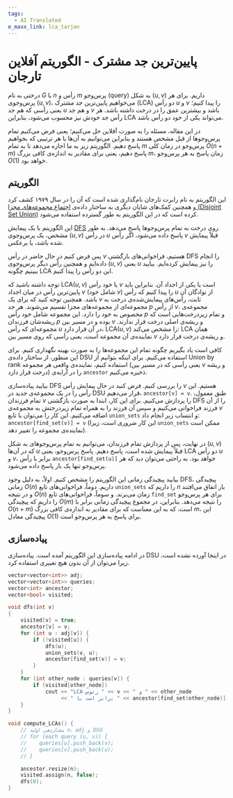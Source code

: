 ```yaml
---
tags:
  - AI Translated
e_maxx_link: lca_tarjan
---
```


# پایین‌ترین جد مشترک - الگوریتم آفلاین تارجان

درختی به نام $G$ با $n$ رأس و $m$ پرس‌وجو (query) به شکل $(u, v)$ داریم.
برای هر پرس‌وجوی $(u, v)$، می‌خواهیم پایین‌ترین جد مشترک (LCA) دو رأس $u$ و $v$ را پیدا کنیم؛ یعنی رأسی که هم جد $u$ و هم جد $v$ باشد و بیشترین عمق را در درخت داشته باشد.
هر رأس جد خودش نیز محسوب می‌شود، بنابراین LCA می‌تواند یکی از خود دو رأس باشد.

در این مقاله، مسئله را به صورت آفلاین حل می‌کنیم؛ یعنی فرض می‌کنیم تمام پرس‌وجوها از قبل مشخص هستند و بنابراین می‌توانیم به آن‌ها با هر ترتیبی که بخواهیم پاسخ دهیم.
الگوریتم زیر به ما اجازه می‌دهد تا به تمام $m$ پرس‌وجو در زمان کلی $O(n + m)$ پاسخ دهیم، یعنی برای مقادیر به اندازه‌ی کافی بزرگ $m$، زمان پاسخ به هر پرس‌وجو $O(1)$ خواهد بود.

## الگوریتم

این الگوریتم به نام رابرت تارجان نام‌گذاری شده است که آن را در سال ۱۹۷۹ کشف کرد و همچنین کمک‌های شایان دیگری به ساختار داده‌ی [اجتماع مجموعه‌های مجزا (Disjoint Set Union)](../data_structures/disjoint_set_union.md) کرده است که در این الگوریتم به طور گسترده استفاده می‌شود.

این الگوریتم با یک پیمایش [DFS](depth-first-search.md) روی درخت به تمام پرس‌وجوها پاسخ می‌دهد.
به طور مشخص، یک پرس‌وجوی $(u, v)$ در رأس $u$ پاسخ داده می‌شود، اگر رأس $v$ قبلاً پیمایش شده باشد، یا برعکس.

پس فرض کنیم در حال حاضر در رأس $v$ هستیم، فراخوانی‌های بازگشتی DFS را انجام داده‌ایم و همچنین رأس دیگر پرس‌وجوی $(u, v)$ یعنی $u$ را نیز پیمایش کرده‌ایم.
بیایید ببینیم چگونه LCA این دو رأس را پیدا کنیم.

توجه داشته باشید که $\text{LCA}(u, v)$ یا خود رأس $v$ است یا یکی از اجداد آن.
بنابراین باید پایین‌ترین رأس در میان اجداد $v$ (شامل خود $v$) را پیدا کنیم که رأس $u$ از نوادگان آن باشد.
همچنین توجه کنید که برای یک $v$ ثابت، رأس‌های پیمایش‌شده‌ی درخت به مجموعه‌ای از مجموعه‌های مجزا تقسیم می‌شوند.
هر جد $p$ از رأس $v$، مجموعه‌ی مخصوص به خود را دارد. این مجموعه شامل خود رأس $p$ و تمام زیردرخت‌هایی است که ریشه‌شان فرزندان $p$ بوده و در مسیر بین $v$ و ریشه‌ی اصلی درخت قرار ندارند.
مجموعه‌ای که رأس $u$ در آن قرار دارد، $\text{LCA}(u, v)$ را مشخص می‌کند: LCA همان نماینده‌ی آن مجموعه است، یعنی رأسی که روی مسیر بین $v$ و ریشه‌ی درخت قرار دارد.

کافی است یاد بگیریم چگونه تمام این مجموعه‌ها را به صورت بهینه نگهداری کنیم.
برای این منظور، از ساختار داده‌ی DSU استفاده می‌کنیم.
برای اینکه بتوانیم از Union by rank استفاده کنیم، نماینده‌ی واقعی هر مجموعه (یعنی رأسی که در مسیر بین $v$ و ریشه درخت قرار دارد) را در آرایه‌ی `ancestor` ذخیره می‌کنیم.

بیایید پیاده‌سازی DFS را بررسی کنیم.
فرض کنید در حال پیمایش رأس $v$ هستیم.
این رأس را در یک مجموعه‌ی جدید در DSU قرار می‌دهیم، `ancestor[v] = v`.
طبق معمول، تمام فرزندان $v$ را پردازش می‌کنیم.
برای این کار، ابتدا به صورت بازگشتی DFS را از آن فرزند فراخوانی می‌کنیم و سپس آن فرزند را به همراه تمام زیردرختش به مجموعه‌ی $v$ اضافه می‌کنیم.
این کار را می‌توان با تابع `union_sets` و انتساب زیر انجام داد: `ancestor[find_set(v)] = v` (این کار ضروری است، زیرا `union_sets` ممکن است نماینده‌ی مجموعه را تغییر دهد).

در نهایت، پس از پردازش تمام فرزندان، می‌توانیم به تمام پرس‌وجوهای به شکل $(u, v)$ که در آن‌ها $u$ قبلاً پیمایش شده است، پاسخ دهیم.
پاسخ پرس‌وجو، یعنی LCA دو رأس $u$ و $v$، برابر با رأس `ancestor[find_set(u)]` خواهد بود.
به راحتی می‌توان دید که هر پرس‌وجو تنها یک بار پاسخ داده می‌شود.

بیایید پیچیدگی زمانی این الگوریتم را مشخص کنیم.
اولاً، به دلیل وجود DFS، پیچیدگی زمانی $O(n)$ داریم.
دوماً، فراخوانی‌های تابع `union_sets` را داریم که $n$ بار اتفاق می‌افتند و در نتیجه $O(n)$ زمان می‌برند.
و سوماً، فراخوانی‌های تابع `find_set` برای هر پرس‌وجو را داریم که پیچیدگی $O(m)$ را نتیجه می‌دهد.
بنابراین، در مجموع پیچیدگی زمانی برابر با $O(n + m)$ است، که به این معناست که برای مقادیر به اندازه‌ی کافی بزرگ $m$، این پیچیدگی معادل $O(1)$ برای پاسخ به هر پرس‌وجو است.

## پیاده‌سازی

در ادامه پیاده‌سازی این الگوریتم آمده است.
پیاده‌سازی DSU در اینجا آورده نشده است، زیرا می‌توان از آن بدون هیچ تغییری استفاده کرد.

```cpp
vector<vector<int>> adj;
vector<vector<int>> queries;
vector<int> ancestor;
vector<bool> visited;

void dfs(int v)
{
    visited[v] = true;
    ancestor[v] = v;
    for (int u : adj[v]) {
        if (!visited[u]) {
            dfs(u);
            union_sets(v, u);
            ancestor[find_set(v)] = v;
        }
    }
    for (int other_node : queries[v]) {
        if (visited[other_node])
            cout << "LCA رئوس " << v << " و " << other_node
                 << " برابر است با " << ancestor[find_set(other_node)] << ".\n";
    }
}

void compute_LCAs() {
    // مقداردهی اولیه n، adj و DSU
    // for (each query (u, v)) {
    //    queries[u].push_back(v);
    //    queries[v].push_back(u);
    // }

    ancestor.resize(n);
    visited.assign(n, false);
    dfs(0);
}
```